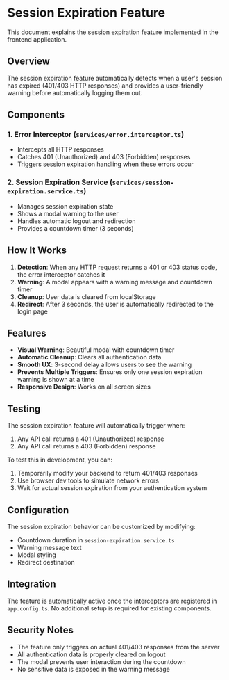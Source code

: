 # Session Expiration Feature

This document explains the session expiration feature implemented in the frontend application.

## Overview

The session expiration feature automatically detects when a user's session has expired (401/403 HTTP responses) and provides a user-friendly warning before automatically logging them out.

## Components

### 1. Error Interceptor (`services/error.interceptor.ts`)
- Intercepts all HTTP responses
- Catches 401 (Unauthorized) and 403 (Forbidden) responses
- Triggers session expiration handling when these errors occur

### 2. Session Expiration Service (`services/session-expiration.service.ts`)
- Manages session expiration state
- Shows a modal warning to the user
- Handles automatic logout and redirection
- Provides a countdown timer (3 seconds)


## How It Works

1. **Detection**: When any HTTP request returns a 401 or 403 status code, the error interceptor catches it
2. **Warning**: A modal appears with a warning message and countdown timer
3. **Cleanup**: User data is cleared from localStorage
4. **Redirect**: After 3 seconds, the user is automatically redirected to the login page

## Features

- **Visual Warning**: Beautiful modal with countdown timer
- **Automatic Cleanup**: Clears all authentication data
- **Smooth UX**: 3-second delay allows users to see the warning
- **Prevents Multiple Triggers**: Ensures only one session expiration warning is shown at a time
- **Responsive Design**: Works on all screen sizes

## Testing

The session expiration feature will automatically trigger when:
1. Any API call returns a 401 (Unauthorized) response
2. Any API call returns a 403 (Forbidden) response

To test this in development, you can:
1. Temporarily modify your backend to return 401/403 responses
2. Use browser dev tools to simulate network errors
3. Wait for actual session expiration from your authentication system

## Configuration

The session expiration behavior can be customized by modifying:
- Countdown duration in `session-expiration.service.ts`
- Warning message text
- Modal styling
- Redirect destination

## Integration

The feature is automatically active once the interceptors are registered in `app.config.ts`. No additional setup is required for existing components.

## Security Notes

- The feature only triggers on actual 401/403 responses from the server
- All authentication data is properly cleared on logout
- The modal prevents user interaction during the countdown
- No sensitive data is exposed in the warning message
